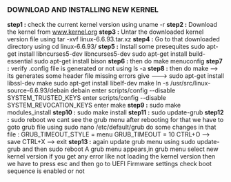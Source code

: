 
### DOWNLOAD AND INSTALLING NEW KERNEL

**step1 :** check the current kernel version using uname -r
**step2 :** Download the kernel from www.kernel.org
**step3 :** Untar the downloaded kernel version file using tar -xvf linux-6.6.93.tar.xz
**step4 :** Go to that downloaded directory using cd linux-6.6.93/
**step5 :** Install some presequites
            sudo apt-get install libncurses5-dev libncurses5-dev
            sudo apt-get install build-essential
            sudo apt-get install bison
**step6 :** then do make menuconfig
**step7 :** verify .config file is generated or not using ls -a
**step8 :** then do make -->  its generates some header file missing errors 
            give ---> sudo apt-get install libssl-dev
                      make
                      sudo apt-get install libelf-dev
                      make
                      ln -s /usr/src/linux-source-6.6.93/debain debain 
                      enter
                      scripts/config --disable SYSTEM_TRUSTED_KEYS
                      enter
                      scripts/config --disable SYSTEM_REVOCATION_KEYS
                      enter
                      make
**step9 :**  sudo make modules_install
**step10 :** sudo make install
**step11 :** sudo update-grub
**step12 :** sudo reboot
             we cant see the grub menu after rebooting for that we have to goto grub file using sudo nano /etc/default/grub
             do some changes in that file : GRUB_TIMEOUT_STYLE =  menu
                                            GRUB_TIMEOUT = 10
              CTRL+O --> save
              CTRL+X --> exit
**step13 :** again update grub menu using sudo update-grub and then sudo reboot
             A grub menu appears,in grub menu select new kernel version
             if you get any error like not loading the kernel version then we have to press esc and then go to UEFI Firmware settings
             check boot sequence is enabled or not
              
